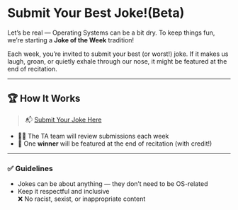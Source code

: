 # Submit Your Best Joke!(Beta)

Let’s be real — Operating Systems can be a bit dry. To keep things fun, we’re starting a **Joke of the Week** tradition!

Each week, you’re invited to submit your best (or worst!) joke. If it makes us laugh, groan, or quietly exhale through our nose, it might be featured at the end of recitation.

---

## 🏆 How It Works

> 📬 [Submit Your Joke Here](https://yourform.link)

- 🧑‍🏫 The TA team will review submissions each week
- 🥇 One **winner** will be featured at the end of recitation (with credit!)

---

### ✅ Guidelines

- Jokes can be about anything — they don’t need to be OS-related
- Keep it respectful and inclusive  
  ❌ No racist, sexist, or inappropriate content